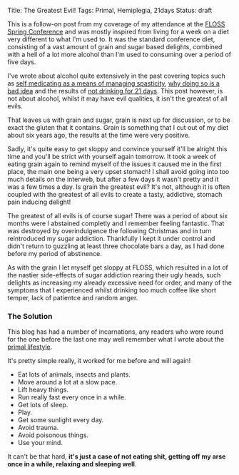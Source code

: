 Title: The Greatest Evil!
Tags: Primal, Hemiplegia, 21days
Status: draft

This is a follow-on post from my coverage of my attendance at the [FLOSS Spring Conference]({filename}/articles/floss_2014_1.md) and was mostly inspired from living for a week on a diet very different to what I'm used to. It was the standard conference diet, consisting of a vast amount of grain and sugar based delights, combined with a hell of a lot more alcohol than I'm used to consuming over a period of five days.

I've wrote about alcohol quite extensively  in the past covering topics such as [self medicating as a means of managing spasticity]({filename}/articles/spasticity.md), [why doing so is a bad idea]({filename}/articles/guest_post_cp_teens_uk.md) and the results of [not drinking for 21 days]({filename}/articles/21_days_no_alcohol.md). This post however, is not about alcohol, whilst it may have evil qualities, it isn't the greatest of all evils.

That leaves us with grain and sugar, grain is next up for discussion, or to be exact the gluten that it contains. Grain is something that I cut out of my diet about six years ago, the results at the time were very positive.

Sadly, it's quite easy to get sloppy and convince yourself it'll be alright this time and you'll be strict with yourself again tomorrow. It took a week of eating grain again to remind myself of the issues it caused me in the first place, the main one being a very upset stomach! I shall avoid going into too much details on the interweb, but after a few days it wasn't pretty and it was a few times a day. Is grain the greatest evil? It's not, although it is often coupled with the greatest of all evils to create a tasty, addictive, stomach pain inducing delight!

The greatest of all evils is of course sugar! There was a period of about six months were I abstained completly and I remember feeling fantastic. That was destroyed by overindulgence the following Christmas and in turn reintroduced my sugar addiction. Thankfully I kept it under control and didn't return to guzzling at least three chocolate bars a day, as I had done before my period of abstinence.

As with the grain I let myself get sloppy at FLOSS, which resulted in a lot of the nastier side-effects of sugar addiction rearing their ugly heads, such delights as increasing my already excessive need for order, and many of the symptoms that I experienced whilst drinking too much coffee like short temper,  lack of patientce and random anger.

### The Solution

This blog has had a number of incarnations, any readers who were round for the one before the last one may well remember what I wrote about the [primal lifestyle](http://www.marksdailyapple.com/definitive-guide-primal-blueprint). 

It's pretty simple really, it worked for me before and will again!

* Eat lots of animals, insects and plants.
* Move around a lot at a slow pace.
* Lift heavy things.
* Run really fast every once in a while.
* Get lots of sleep.
* Play.
* Get some sunlight every day.
* Avoid trauma.
* Avoid poisonous things.
* Use your mind.

It can't be that hard, **it's just a case of not eating shit, getting off my arse once in a while, relaxing and sleeping well**.
